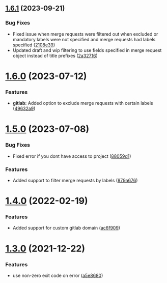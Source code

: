 ## [1.6.1](https://github.com/BottlecapDave/Gitlab-Merge-Request-Reminder/compare/v1.6.0...v1.6.1) (2023-09-21)


### Bug Fixes

* Fixed issue when merge requests were filtered out when excluded or mandatory labels were not specified and merge requests had labels specified ([2108e39](https://github.com/BottlecapDave/Gitlab-Merge-Request-Reminder/commit/2108e39d1cb62815d0166bce7b56794848874f9e))
* Updated draft and wip filtering to use fields specified in merge request object instead of title prefixes ([2a32716](https://github.com/BottlecapDave/Gitlab-Merge-Request-Reminder/commit/2a32716d9520cdccada67e4f498dedb4351f21fb))

# [1.6.0](https://github.com/BottlecapDave/Gitlab-Merge-Request-Reminder/compare/v1.5.0...v1.6.0) (2023-07-12)

### Features

* **gitlab:** Added option to exclude merge requests with certain labels ([49632a9](https://github.com/BottlecapDave/Gitlab-Merge-Request-Reminder/commit/49632a9744cb9d7dbf3de598129873a5db982070))

# [1.5.0](https://github.com/BottlecapDave/Gitlab-Merge-Request-Reminder/compare/v1.4.0...v1.5.0) (2023-07-08)


### Bug Fixes

* Fixed error if you dont have access to project ([88059d1](https://github.com/BottlecapDave/Gitlab-Merge-Request-Reminder/commit/88059d1ff9e68eec5cd994f788942b888af89a05))

### Features

* Added support to filter merge requests by labels ([879a676](https://github.com/BottlecapDave/Gitlab-Merge-Request-Reminder/commit/879a67663a80d378dcb7a167b86046da62ffd517))

# [1.4.0](https://github.com/BottlecapDave/Gitlab-Merge-Request-Reminder/compare/v1.3.0...v1.4.0) (2022-02-19)


### Features

* Added support for custom gitlab domain ([ac6f909](https://github.com/BottlecapDave/Gitlab-Merge-Request-Reminder/commit/ac6f9099657c74284c9c94a81b138eb1e7f1d77e))

# [1.3.0](https://github.com/BottlecapDave/Gitlab-Merge-Request-Reminder/compare/v1.2.2...v1.3.0) (2021-12-22)


### Features

* use non-zero exit code on error ([a5e8680](https://github.com/BottlecapDave/Gitlab-Merge-Request-Reminder/commit/a5e8680e4851fa1650a5a117ca368b507d1c46ac))
